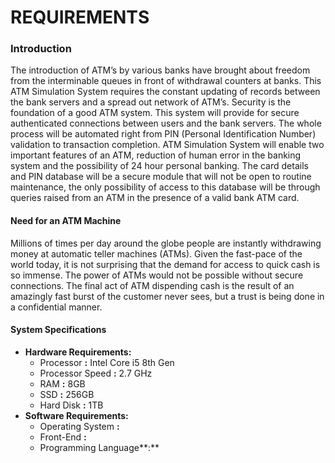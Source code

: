# **REQUIREMENTS**

### **Introduction**


The introduction of ATM’s by various banks have brought about freedom from the interminable queues in front of withdrawal counters at banks. This ATM Simulation System requires the constant updating of records between the bank servers and a spread out network of ATM’s. Security is the foundation of a good ATM system. This system will provide for secure authenticated connections between users and the bank servers. The whole process will be automated right from PIN (Personal Identification Number) validation to transaction completion. ATM Simulation System will enable two important features of an ATM, reduction of human error in the banking system and the possibility of 24 hour personal banking. The card details and PIN database will be a secure module that will not be open to routine maintenance, the only possibility of access to this database will be through queries raised from an ATM in the presence of a valid bank ATM card.


#### **Need for an ATM Machine**

Millions of times per day around the globe people are instantly withdrawing money at automatic teller machines (ATMs).  Given the fast-pace of the world today, it is not surprising that the demand for access to quick cash is so immense.  The power of ATMs would not be possible without secure connections. The final act of ATM dispending cash is the result of an amazingly fast burst of the customer never sees, but a trust is being done in a confidential manner.


#### **System Specifications**

  - **Hardware Requirements:**
      - Processor       **:**       Intel Core i5 8th Gen
      - Processor Speed **:**       2.7 GHz
      - RAM             **:**       8GB
      - SSD             **:**       256GB
      - Hard Disk       **:**       1TB
  - **Software Requirements:**
      - Operating System    **:**
      - Front-End           **:**
      - Programming Language**:**
